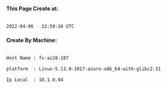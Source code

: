 
   
#### This Page Create at:

```bash

2022-04-06 - 22:50:16 UTC

```

#### Create By Machine:

```bash

Host Name : fv-az28-107

platform  : Linux-5.13.0-1017-azure-x86_64-with-glibc2.31

Ip Local  : 10.1.0.94

```

